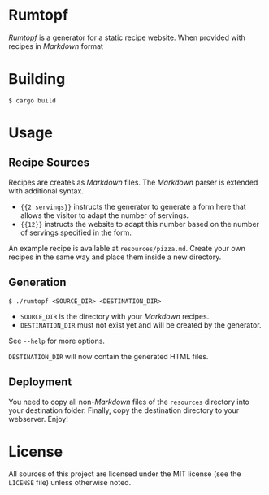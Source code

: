 # Rumtopf

_Rumtopf_ is a generator for a static recipe website.
When provided with recipes in _Markdown_ format

# Building

`$ cargo build`

# Usage

## Recipe Sources

Recipes are creates as _Markdown_ files.
The _Markdown_ parser is extended with additional syntax.

- `{{2 servings}}` instructs the generator to generate a form here that allows
  the visitor to adapt the number of servings.
- `{{12}}` instructs the website to adapt this number based on the number of
  servings specified in the form.

An example recipe is available at `resources/pizza.md`.
Create your own recipes in the same way and place them inside a new directory.

## Generation

`$ ./rumtopf <SOURCE_DIR> <DESTINATION_DIR>`

- `SOURCE_DIR` is the directory with your _Markdown_ recipes.
- `DESTINATION_DIR` must not exist yet and will be created by the generator.

See `--help` for more options.

`DESTINATION_DIR` will now contain the generated HTML files.

## Deployment

You need to copy all non-_Markdown_ files of the `resources` directory into your
destination folder.
Finally, copy the destination directory to your webserver.
Enjoy!

# License

All sources of this project are licensed under the MIT license (see the
`LICENSE` file) unless otherwise noted.
